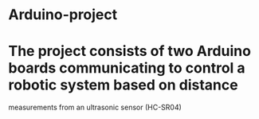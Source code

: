 # Arduino-project
# The project consists of two Arduino boards communicating to control a robotic system based on distance
measurements from an ultrasonic sensor (HC-SR04)

